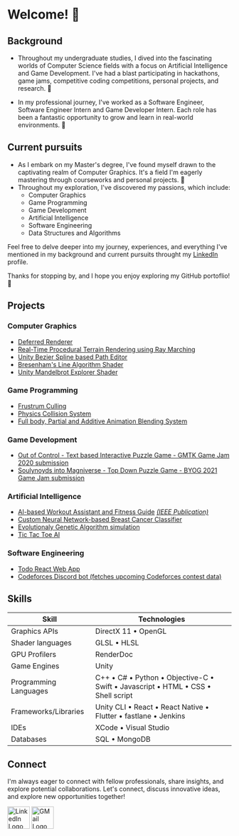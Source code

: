 # Welcome! 🌟

## Background
- Throughout my undergraduate studies, I dived into the fascinating worlds of Computer Science fields with a focus on Artificial Intelligence and Game Development. I've had a blast participating in hackathons, game jams, competitive coding competitions, personal projects, and research. 🚀

- In my professional journey, I've worked as a Software Engineer, Software Engineer Intern and Game Developer Intern. Each role has been a fantastic opportunity to grow and learn in real-world environments. 💼

## Current pursuits
- As I embark on my Master's degree, I've found myself drawn to the captivating realm of Computer Graphics. It's a field I'm eagerly mastering through courseworks and personal projects. 🎨
- Throughout my exploration, I've discovered my passions, which include:
  - Computer Graphics
  - Game Programming
  - Game Development
  - Artificial Intelligence
  - Software Engineering
  - Data Structures and Algorithms

Feel free to delve deeper into my journey, experiences, and everything I've mentioned in my background and current pursuits throught my [LinkedIn](https://www.linkedin.com/in/pratik-dhende/) profile. 

Thanks for stopping by, and I hope you enjoy exploring my GitHub portoflio! 👋

## Projects
### Computer Graphics
- [Deferred Renderer](https://github.com/pratik-dhende/Prime-Engine-Deferred-Renderer)
- [Real-Time Procedural Terrain Rendering using Ray Marching](https://github.com/pratik-dhende/Real-Time-Procedural-Terrain-Rendering-using-Ray-Marching)
- [Unity Bezier Spline based Path Editor](https://github.com/pratik-dhende/Path-Editor)
- [Bresenham's Line Algorithm Shader](https://github.com/pratik-dhende/Bresenham-Line-Algorithm-Demo)
- [Unity Mandelbrot Explorer Shader](https://github.com/pratik-dhende/Mandelbrot-Explorer)

### Game Programming
- [Frustrum Culling](https://github.com/pratik-dhende/Prime-Engine-Frustrum-Culling)
- [Physics Collision System](https://github.com/pratik-dhende/Prime-Engine-Collision-System)
- [Full body, Partial and Additive Animation Blending System](https://github.com/pratik-dhende/Prime-Engine-Animation-Blending)

### Game Development
- [Out of Control - Text based Interactive Puzzle Game - GMTK Game Jam 2020 submission](https://github.com/pratik-dhende/Out-of-control)
- [Soulynoyds into Magniverse - Top Down Puzzle Game - BYOG 2021 Game Jam submission](https://krithin.itch.io/soulnoyds-into-the-magniverse)

### Artificial Intelligence
- [AI-based Workout Assistant and Fitness Guide](https://github.com/pratik-dhende/AI-based-Workout-Assistant-and-Fitness-Guide) *[(IEEE Publication)](https://ieeexplore.ieee.org/document/10010733)*
- [Custom Neural Network-based Breast Cancer Classifier](https://github.com/pratik-dhende/Breast-Cancer-Classifier)
- [Evolutionaly Genetic Algorithm simulation](https://github.com/pratik-dhende/Shakespeare-Monkey-Problem)
- [Tic Tac Toe AI](https://github.com/pratik-dhende/Tic-Tac-Toe-AI)
  
### Software Engineering
- [Todo React Web App](https://github.com/pratik-dhende/todo-react)
- [Codeforces Discord bot (fetches upcoming Codeforces contest data)](https://github.com/pratik-dhende/Codeforces-Discord-Bot)

## Skills
| Skill | Technologies |
| -------- | -------- |
| Graphics APIs | DirectX 11 • OpenGL |
| Shader languages | GLSL • HLSL |
| GPU Profilers | RenderDoc |
| Game Engines | Unity |
| Programming Languages | C++ • C# • Python • Objective-C • Swift • Javascript • HTML • CSS • Shell script|
| Frameworks/Libraries | Unity CLI • React • React Native • Flutter • fastlane • Jenkins |
| IDEs | XCode • Visual Studio |
| Databases | SQL • MongoDB |

## Connect
I'm always eager to connect with fellow professionals, share insights, and explore potential collaborations. Let's connect, discuss innovative ideas, and explore new opportunities together!
<p align="left"><a href="https://www.linkedin.com/in/pratik-dhende/" align="centre"><img src="https://github.com/pratik-dhende/pratik-dhende/assets/55596801/2d48e427-dc9d-4ab8-8249-70c8acd483db" alt="LinkedIn Logo" width="50" height="50"></a>                <a href="mailto:dhende@usc.edu"><img src="https://github.com/pratik-dhende/pratik-dhende/assets/55596801/889dbc00-c662-4c1d-b458-11e33c9a700b" alt="GMail Logo" width="50" height="50"></a></p>


